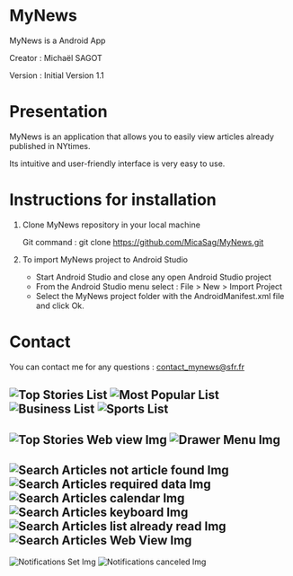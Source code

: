 
# MyNews

MyNews is a Android App

Creator : Michaël SAGOT 

Version : Initial Version 1.1


# Presentation

MyNews is an application that allows you to easily view articles already published in NYtimes.

Its intuitive and user-friendly interface is very easy to use.
 


# Instructions for installation


1. Clone MyNews repository in your local machine

    Git command : git clone https://github.com/MicaSag/MyNews.git


2. To import MyNews project to Android Studio 

	* Start Android Studio and close any open Android Studio project
	* From the Android Studio menu select : File > New > Import Project
	* Select the MyNews project folder with the AndroidManifest.xml file and click Ok. 



# Contact

You can contact me for any questions : contact_mynews@sfr.fr

![Top Stories List](/app/src/main/res/drawable/top_stories_list.png)
![Most Popular List](/app/src/main/res/drawable/most_popular_list.png)
![Business List](/app/src/main/res/drawable/business_list.png)
![Sports List](/app/src/main/res/drawable/sports_list.png)
---------------------------------------------------------------------
![Top Stories Web view Img](/app/src/main/res/drawable/top_stories_web_view.png)
![Drawer Menu Img](/app/src/main/res/drawable/drawer_menu.png)
---------------------------------------------------------------------
![Search Articles not article found Img](/app/src/main/res/drawable/search_articles_not_articles_found.png)
![Search Articles required data Img](/app/src/main/res/drawable/search_articles_required_data.png)
![Search Articles calendar Img](/app/src/main/res/drawable/search_articles_calendar.png)
![Search Articles keyboard Img](/app/src/main/res/drawable/search_articles_keyboard.png)
![Search Articles list already read Img](/app/src/main/res/drawable/search_articles_list_already_read.png)
![Search Articles Web View Img](/app/src/main/res/drawable/search_articles_web_view.png)
---------------------------------------------------------------------
![Notifications Set Img](/app/src/main/res/drawable/notifications_set.png)
![Notifications canceled Img](/app/src/main/res/drawable/notifications_canceled.png)
